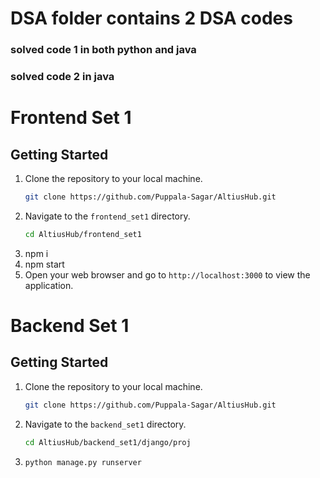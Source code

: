 # DSA folder contains 2 DSA codes
### solved code 1 in both python and java
### solved code 2 in java

# Frontend Set 1
## Getting Started
1. Clone the repository to your local machine.
   ```bash
   git clone https://github.com/Puppala-Sagar/AltiusHub.git
    ```
2. Navigate to the `frontend_set1` directory.
    ```bash
    cd AltiusHub/frontend_set1
    ```
3. npm i
4. npm start
5. Open your web browser and go to `http://localhost:3000` to view the application.

# Backend Set 1
## Getting Started
1. Clone the repository to your local machine.
   ```bash
   git clone https://github.com/Puppala-Sagar/AltiusHub.git
    ```
2. Navigate to the `backend_set1` directory.
    ```bash
    cd AltiusHub/backend_set1/django/proj
    ```
3. ```bash
   python manage.py runserver
   ```


